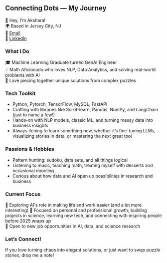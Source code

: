 ## Connecting Dots — My Journey

👋 Hey, I'm Akshara!  
🌍 Based in Jersey City, NJ  
📧 [Email](mailto:rathodaksh@gmail.com)  
🔗 [LinkedIn](https://www.linkedin.com/in/arbhukya/)

### What I Do
🎓 Machine Learning Graduate turned GenAI Engineer  
💡 Math Aficionado who loves NLP, Data Analytics, and solving real-world problems with AI  
🧩 Love piecing together unique solutions from complex puzzles

### Tech Toolkit
- Python, Pytorch, TensorFlow, MySQL, FastAPI
- Crafting with libraries like Scikit-learn, Pandas, NumPy, and LangChain (just to name a few!)
- Hands-on with NLP models, classic ML, and turning messy data into business insights
- Always itching to learn something new, whether it’s fine-tuning LLMs, visualizing stories in data, or mastering the next great tool

### Passions & Hobbies
- Pattern hunting: sudoku, data sets, and all things logical
- Listening to music, teaching math, treating myself with desserts and occasional doodling
- Curious about how data and AI open up possibilities in research and business

### Current Focus
🚀 Exploring AI's role in making life and work easier (and a lot more interesting)
🎯 Focused on personal and professional growth; building projects in science, learning new tech, and connecting with inspiring people before 2025 wraps up  
🌱 Open to new job opportunities in AI, data, and science research

### Let’s Connect!
If you love turning chaos into elegant solutions, or just want to swap puzzle stories, drop me a note!
